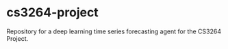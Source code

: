 # cs3264-project
Repository for a deep learning time series forecasting agent for the CS3264 Project. 
